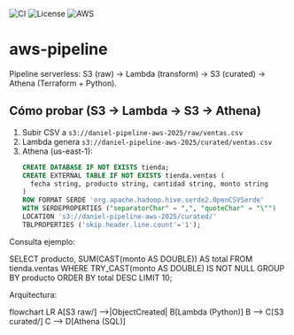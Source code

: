 ![CI](https://github.com/AlbadawiDev/aws-pipeline/actions/workflows/ci.yml/badge.svg)
![License](https://img.shields.io/badge/license-MIT-informational)
![AWS](https://img.shields.io/badge/AWS-Serverless-orange)

# aws-pipeline
Pipeline serverless: S3 (raw) → Lambda (transform) → S3 (curated) → Athena (Terraform + Python).

## Cómo probar (S3 → Lambda → S3 → Athena)
1. Subir CSV a `s3://daniel-pipeline-aws-2025/raw/ventas.csv`
2. Lambda genera `s3://daniel-pipeline-aws-2025/curated/ventas.csv`
3. Athena (us-east-1):
   ```sql
   CREATE DATABASE IF NOT EXISTS tienda;
   CREATE EXTERNAL TABLE IF NOT EXISTS tienda.ventas (
     fecha string, producto string, cantidad string, monto string
   )
   ROW FORMAT SERDE 'org.apache.hadoop.hive.serde2.OpenCSVSerde'
   WITH SERDEPROPERTIES ("separatorChar" = ",", "quoteChar" = "\"")
   LOCATION 's3://daniel-pipeline-aws-2025/curated/'
   TBLPROPERTIES ('skip.header.line.count'='1');

Consulta ejemplo:

SELECT producto, SUM(CAST(monto AS DOUBLE)) AS total
FROM tienda.ventas
WHERE TRY_CAST(monto AS DOUBLE) IS NOT NULL
GROUP BY producto
ORDER BY total DESC
LIMIT 10;

Arquitectura:

flowchart LR
  A[S3 raw/] -->|ObjectCreated| B[Lambda (Python)]
  B --> C[S3 curated/]
  C --> D[Athena (SQL)]
